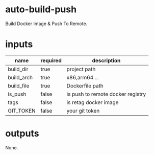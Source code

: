 # auto-build-push
Build Docker Image & Push To Remote.

# inputs
| name | required | description |
|-----|---------|------------|
| build_dir | true | project path
| build_arch | true| x86,arm64 ...
| build_file | true | Dockerfile path
| is_push | false | is push to remote docker registry
| tags | false | is retag docker image
| GIT_TOKEN | false | your git token

# outputs
None.
